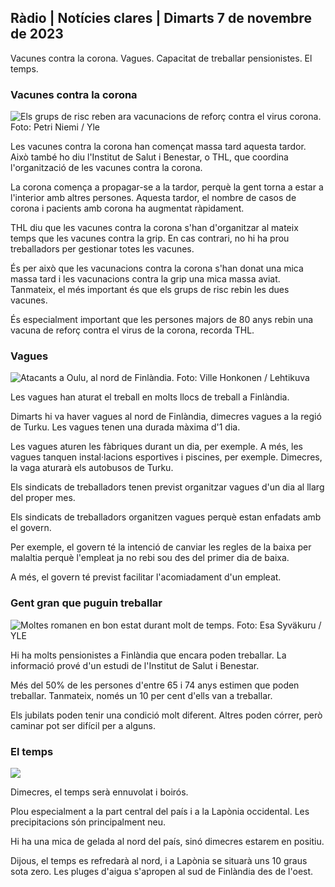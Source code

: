 ## Ràdio \| Notícies clares \| Dimarts 7 de novembre de 2023

Vacunes contra la corona. Vagues. Capacitat de treballar pensionistes. El temps.

### Vacunes contra la corona

![Els grups de risc reben ara vacunacions de reforç contra el virus corona. Foto: Petri Niemi / Yle](https://images.cdn.yle.fi/image/upload/c_crop,h_2266,w_4027,x_0,y_0/ar_1.7777777777777777,c_fill,g_faces,h_675,w_1200./d_1_1.7777777777777777q_auto:eco/f_auto/fl_lossy/v1675253861/39-99789363046bc0166b4)

Les vacunes contra la corona han començat massa tard aquesta tardor. Això també ho diu l'Institut de Salut i Benestar, o THL, que coordina l'organització de les vacunes contra la corona.

La corona comença a propagar-se a la tardor, perquè la gent torna a estar a l'interior amb altres persones. Aquesta tardor, el nombre de casos de corona i pacients amb corona ha augmentat ràpidament.

THL diu que les vacunes contra la corona s'han d'organitzar al mateix temps que les vacunes contra la grip. En cas contrari, no hi ha prou treballadors per gestionar totes les vacunes.

És per això que les vacunacions contra la corona s'han donat una mica massa tard i les vacunacions contra la grip una mica massa aviat. Tanmateix, el més important és que els grups de risc rebin les dues vacunes.

És especialment important que les persones majors de 80 anys rebin una vacuna de reforç contra el virus de la corona, recorda THL.

### Vagues

![Atacants a Oulu, al nord de Finlàndia. Foto: Ville Honkonen / Lehtikuva](https://images.cdn.yle.fi/image/upload/c_crop,h_2880,w_5120,x_0,y_533/ar_1.7777777777777777,c_fill,g_faces,h_6710,w_1205.q_auto:eco/f_auto/fl_lossy/v1699368229/39-11968696549f7933eb81)

Les vagues han aturat el treball en molts llocs de treball a Finlàndia.

Dimarts hi va haver vagues al nord de Finlàndia, dimecres vagues a la regió de Turku. Les vagues tenen una durada màxima d'1 dia.

Les vagues aturen les fàbriques durant un dia, per exemple. A més, les vagues tanquen instal·lacions esportives i piscines, per exemple. Dimecres, la vaga aturarà els autobusos de Turku.

Els sindicats de treballadors tenen previst organitzar vagues d'un dia al llarg del proper mes.

Els sindicats de treballadors organitzen vagues perquè estan enfadats amb el govern.

Per exemple, el govern té la intenció de canviar les regles de la baixa per malaltia perquè l'empleat ja no rebi sou des del primer dia de baixa.

A més, el govern té previst facilitar l'acomiadament d'un empleat.

### Gent gran que puguin treballar

![Moltes romanen en bon estat durant molt de temps. Foto: Esa Syväkuru / YLE](https://images.cdn.yle.fi/image/upload/c_crop,h_3375,w_6000,x_0,y_47/ar_1.7777777777777777,c_fill,g_faces,h_6700,wd_r_1205,wd_1201.q_auto:eco/f_auto/fl_lossy/v1568642672/39-5915475d7f9625891ee)

Hi ha molts pensionistes a Finlàndia que encara poden treballar. La informació prové d'un estudi de l'Institut de Salut i Benestar.

Més del 50% de les persones d'entre 65 i 74 anys estimen que poden treballar. Tanmateix, només un 10 per cent d'ells van a treballar.

Els jubilats poden tenir una condició molt diferent. Altres poden córrer, però caminar pot ser difícil per a alguns.

### El temps

![](https://images.cdn.yle.fi/image/upload/c_crop,h_1080,w_1919,x_0,y_0/ar_1.777777777777777,c_fill,g_faces,h_675,w_1200/dpr_auto1eco.0/dpr_1eco:0/dpr_autof_auto/fl_lossy/v1699373925/39-1197270654a63406a4f5)

Dimecres, el temps serà ennuvolat i boirós.

Plou especialment a la part central del país i a la Lapònia occidental. Les precipitacions són principalment neu.

Hi ha una mica de gelada al nord del país, sinó dimecres estarem en positiu.

Dijous, el temps es refredarà al nord, i a Lapònia se situarà uns 10 graus sota zero. Les pluges d'aigua s'apropen al sud de Finlàndia des de l'oest.